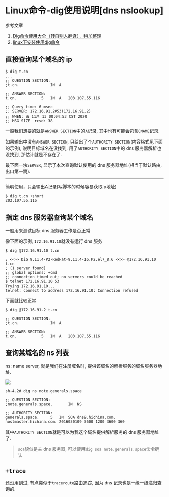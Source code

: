 # Linux命令-dig使用说明[dns nslookup]

参考文章

1. [Dig命令使用大全（转自别人翻译），稍加整理](https://www.cnblogs.com/longyongzhen/p/6592954.html)
2. [linux下安装使用dig命令](https://www.cmsky.com/linux-dig/)

## 直接查询某个域名的 ip

```console
$ dig t.cn
...
;; QUESTION SECTION:
;t.cn.				IN	A

;; ANSWER SECTION:
t.cn.			5	IN	A	203.107.55.116

;; Query time: 6 msec
;; SERVER: 172.16.91.2#53(172.16.91.2)
;; WHEN: 五 11月 13 00:04:53 CST 2020
;; MSG SIZE  rcvd: 38
```

一般我们想要的就是`ANSWER SECTION`中的`A`记录, 其中也有可能会包含`CNAME`记录.

如果输出中没有`ANSWER SECTION`, 只给出了个`AUTHORITY SECTION`(内容格式见下面的示例), 说明目标域名在没找到, 用了`AUTHORITY SECTION`中的 dns 服务器解析也没找到, 那估计就是不存在了.

最下面一块`SERVER`, 显示了本次查询默认使用的 dns 服务器地址(相当于默认路由, 出口第一跳).

------

简明使用，只会输出A记录(写脚本的时候容易获取ip地址)

```console
$ dig t.cn +short
203.107.55.116
```

## 指定 dns 服务器查询某个域名

一般用来测试目标 dns 服务器工作是否正常

像下面的示例, `172.16.91.10`就没有运行 dns 服务

```console
$ dig @172.16.91.10 t.cn

; <<>> DiG 9.11.4-P2-RedHat-9.11.4-16.P2.el7_8.6 <<>> @172.16.91.10 t.cn
; (1 server found)
;; global options: +cmd
;; connection timed out; no servers could be reached
$ telnet 172.16.91.10 53
Trying 172.16.91.10...
telnet: connect to address 172.16.91.10: Connection refused
```

下面就比较正常

```console
$ dig @172.16.91.2 t.cn

;; QUESTION SECTION:
;t.cn.				IN	A

;; ANSWER SECTION:
t.cn.			5	IN	A	203.107.55.116
```

## 查询某域名的 ns 列表

ns: name server, 就是我们在注册域名时, 提供该域名的解析服务的域名服务器地址.

![](https://gitee.com/generals-space/gitimg/raw/master/847f167e81ffcbcb0f5a1fa3e88cbd19.png)

```console
sh-4.2# dig ns note.generals.space

;; QUESTION SECTION:
;note.generals.space.		IN	NS

;; AUTHORITY SECTION:
generals.space.		5	IN	SOA	dns9.hichina.com. hostmaster.hichina.com. 2016030109 3600 1200 3600 360

```

其中`AUTHORITY SECTION`就是可以为我这个域名提供解析服务的 dns 服务器地址了.

> `soa`貌似是主 dns 服务器, 可以使用`dig soa note.generals.space`命令确认

## `+trace`

还没用到过, 有点类似于`traceroute`路由追踪, 因为 dns 记录也是一级一级递归查询的.
